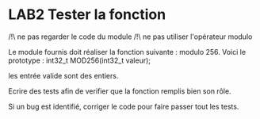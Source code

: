 # LAB2 Tester la fonction

/!\ ne pas regarder le code du module
/!\ ne pas utiliser l'opérateur modulo

Le module fournis doit réaliser la fonction suivante : modulo 256.
Voici le prototype : int32_t MOD256(int32_t valeur);

les entrée valide sont des entiers.

Ecrire des tests afin de verifier que la fonction remplis bien son rôle.

Si un bug est identifié, corriger le code pour faire passer tout les tests.
